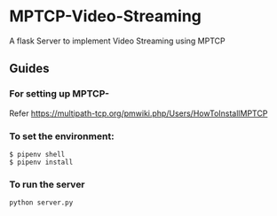 # MPTCP-Video-Streaming
A flask Server to implement Video Streaming using MPTCP

## Guides

### For setting up MPTCP-
  Refer https://multipath-tcp.org/pmwiki.php/Users/HowToInstallMPTCP

  
   ### To set the environment:
  ```
  $ pipenv shell 
  $ pipenv install
  ```
 ### To run the server
  ```
  python server.py
  ```
